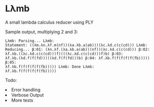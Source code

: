 <h1>Lλmb</h1>
A small lambda calculus reducer using PLY

Sample output, multiplying 2 and 3:
<code><pre>Lλmb:  Parsing...
Lλmb:  Statement: ((λm.λn.λf.m(nf))(λa.λb.a(ab)))(λc.λd.c(c(cd)))
Lλmb:  Reducing...
       β:01:  (λn.λf.(λa.λb.a(ab))(nf))(λc.λd.c(c(cd)))
       β:02:  λf.λb.((λc.λd.c(c(cd)))f)(((λc.λd.c(c(cd)))f)b)
       β:03:  λf.λb.(λd.f(f(fd)))((λd.f(f(fd)))b)
       β:04:  λf.λb.f(f(f(f(f(fb)))))
       β:05:  λf.λb.f(f(f(f(f(fb)))))
Lλmb:  Done
Lλmb:  λf.λb.f(f(f(f(f(fb)))))</pre></code>

Todo:
<li>Error handling</li>
<li>Verbose Output</li>
<li>More tests</li>
